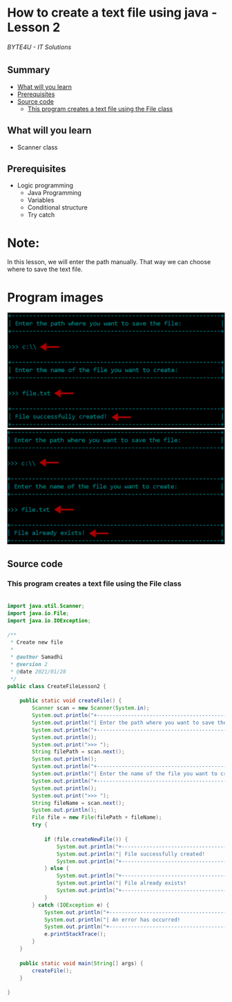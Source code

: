 # How to create a text file using java - Lesson 2
###### BYTE4U - IT Solutions

## Summary
- [What will you learn](#What-will-you-learn)
- [Prerequisites](#Prerequisites)
- [Source code](#source-code)
  - [This program creates a text file using the File class](#This-program-creates-a-text-file-using-the-File-class)
  
## What will you learn
- Scanner class

## Prerequisites

- Logic programming
  - Java Programming
  - Variables
  - Conditional structure
  - Try catch

# Note:
  In this lesson, we will enter the path manually. That way we can 
  choose where to save the text file.
  
# Program images

![File successfuly created](/1-Create-File/File-successfuly-created.png)
![File already exists](/1-Create-File/File-already-exists.png)

## Source code

### This program creates a text file using the File class

```java

import java.util.Scanner;
import java.io.File;
import java.io.IOException;

/**
 * Create new file
 *
 * @author Samadhi
 * @version 2
 * @date 2021/01/28
 */
public class CreateFileLesson2 {

    public static void createFile() {
        Scanner scan = new Scanner(System.in);
        System.out.println("+-----------------------------------------------------------+");
        System.out.println("| Enter the path where you want to save the file:           |");
        System.out.println("+-----------------------------------------------------------+");
        System.out.println();
        System.out.print(">>> ");
        String filePath = scan.next();
        System.out.println();
        System.out.println("+-----------------------------------------------------------+");
        System.out.println("| Enter the name of the file you want to create:            |");
        System.out.println("+-----------------------------------------------------------+");
        System.out.println();
        System.out.print(">>> ");
        String fileName = scan.next();
        System.out.println();
        File file = new File(filePath + fileName);
        try {

            if (file.createNewFile()) {
                System.out.println("+-----------------------------------------------------------+");
                System.out.println("| File successfully created!                                |");
                System.out.println("+-----------------------------------------------------------+");
            } else {
                System.out.println("+-----------------------------------------------------------+");
                System.out.println("| File already exists!                                      |");
                System.out.println("+-----------------------------------------------------------+");
            }
        } catch (IOException e) {
            System.out.println("+-----------------------------------------------------------+");
            System.out.println("| An error has occurred!                                    |");
            System.out.println("+-----------------------------------------------------------+");
            e.printStackTrace();
        }
    }

    public static void main(String[] args) {
        createFile();
    }

}

```
